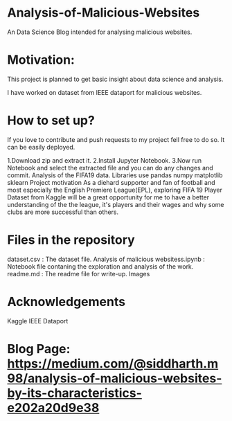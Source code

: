 # Analysis-of-Malicious-Websites
An Data Science Blog intended for analysing malicious websites.

# Motivation:

This project is planned to get basic insight about data science and analysis.

I have worked on dataset from IEEE dataport for malicious websites.


# How to set up?

If you love to contribute and push requests to my project fell free to do so. It can be easily deployed.

1.Download zip and extract it.
2.Install Jupyter Notebook.
3.Now run Notebook and select the extracted file and you can do any changes and commit.
Analysis of the FIFA19 data.
Libraries use
pandas
numpy
matplotlib
sklearn
Project motivation
As a diehard supporter and fan of football and most especially the English Premiere League(EPL), exploring FIFA 19 Player Dataset from Kaggle will be a great opportunity for me to have a better understanding of the the league, it's players and their wages and why some clubs are more successful than others.

# Files in the repository
dataset.csv : The dataset file.
Analysis of malicious websitess.ipynb : Notebook file contaning the exploration and analysis of the work.
readme.md : The readme file for write-up.
Images

# Acknowledgements
Kaggle
IEEE Dataport

# Blog Page:  https://medium.com/@siddharth.m98/analysis-of-malicious-websites-by-its-characteristics-e202a20d9e38
